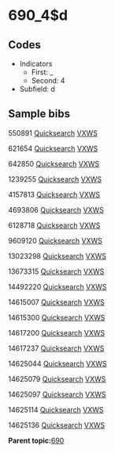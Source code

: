# 690\_4$d

## Codes

-   Indicators
    -   First: \_
    -   Second: 4
-   Subfield: d

## Sample bibs

550891 [Quicksearch](https://search.library.yale.edu/catalog/550891) [VXWS](http://prodorbis.library.yale.edu:7014/vxws/GetHoldingsService?bibId=550891)

621654 [Quicksearch](https://search.library.yale.edu/catalog/621654) [VXWS](http://prodorbis.library.yale.edu:7014/vxws/GetHoldingsService?bibId=621654)

642850 [Quicksearch](https://search.library.yale.edu/catalog/642850) [VXWS](http://prodorbis.library.yale.edu:7014/vxws/GetHoldingsService?bibId=642850)

1239255 [Quicksearch](https://search.library.yale.edu/catalog/1239255) [VXWS](http://prodorbis.library.yale.edu:7014/vxws/GetHoldingsService?bibId=1239255)

4157813 [Quicksearch](https://search.library.yale.edu/catalog/4157813) [VXWS](http://prodorbis.library.yale.edu:7014/vxws/GetHoldingsService?bibId=4157813)

4693806 [Quicksearch](https://search.library.yale.edu/catalog/4693806) [VXWS](http://prodorbis.library.yale.edu:7014/vxws/GetHoldingsService?bibId=4693806)

6128718 [Quicksearch](https://search.library.yale.edu/catalog/6128718) [VXWS](http://prodorbis.library.yale.edu:7014/vxws/GetHoldingsService?bibId=6128718)

9609120 [Quicksearch](https://search.library.yale.edu/catalog/9609120) [VXWS](http://prodorbis.library.yale.edu:7014/vxws/GetHoldingsService?bibId=9609120)

13023298 [Quicksearch](https://search.library.yale.edu/catalog/13023298) [VXWS](http://prodorbis.library.yale.edu:7014/vxws/GetHoldingsService?bibId=13023298)

13673315 [Quicksearch](https://search.library.yale.edu/catalog/13673315) [VXWS](http://prodorbis.library.yale.edu:7014/vxws/GetHoldingsService?bibId=13673315)

14492220 [Quicksearch](https://search.library.yale.edu/catalog/14492220) [VXWS](http://prodorbis.library.yale.edu:7014/vxws/GetHoldingsService?bibId=14492220)

14615007 [Quicksearch](https://search.library.yale.edu/catalog/14615007) [VXWS](http://prodorbis.library.yale.edu:7014/vxws/GetHoldingsService?bibId=14615007)

14615300 [Quicksearch](https://search.library.yale.edu/catalog/14615300) [VXWS](http://prodorbis.library.yale.edu:7014/vxws/GetHoldingsService?bibId=14615300)

14617200 [Quicksearch](https://search.library.yale.edu/catalog/14617200) [VXWS](http://prodorbis.library.yale.edu:7014/vxws/GetHoldingsService?bibId=14617200)

14617237 [Quicksearch](https://search.library.yale.edu/catalog/14617237) [VXWS](http://prodorbis.library.yale.edu:7014/vxws/GetHoldingsService?bibId=14617237)

14625044 [Quicksearch](https://search.library.yale.edu/catalog/14625044) [VXWS](http://prodorbis.library.yale.edu:7014/vxws/GetHoldingsService?bibId=14625044)

14625079 [Quicksearch](https://search.library.yale.edu/catalog/14625079) [VXWS](http://prodorbis.library.yale.edu:7014/vxws/GetHoldingsService?bibId=14625079)

14625097 [Quicksearch](https://search.library.yale.edu/catalog/14625097) [VXWS](http://prodorbis.library.yale.edu:7014/vxws/GetHoldingsService?bibId=14625097)

14625114 [Quicksearch](https://search.library.yale.edu/catalog/14625114) [VXWS](http://prodorbis.library.yale.edu:7014/vxws/GetHoldingsService?bibId=14625114)

14625136 [Quicksearch](https://search.library.yale.edu/catalog/14625136) [VXWS](http://prodorbis.library.yale.edu:7014/vxws/GetHoldingsService?bibId=14625136)

**Parent topic:**[690](../../tags/690/690.md)

